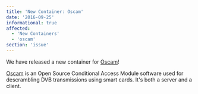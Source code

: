```yaml
---
title: 'New Container: Oscam'
date: '2016-09-25'
informational: true
affected:
  - 'New Containers'
  - 'oscam'
section: 'issue'
---
```

We have released a new container for [Oscam](https://github.com/linuxserver/docker-oscam)!

[Oscam](http://www.streamboard.tv/oscam/) is an Open Source Conditional Access Module software used for descrambling DVB transmissions using smart cards. It's both a server and a client.
